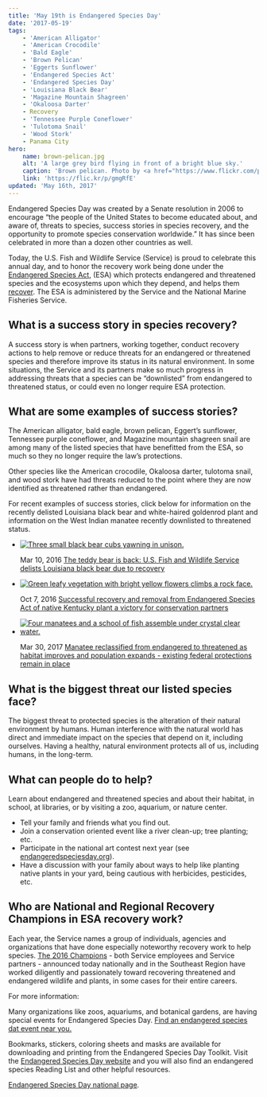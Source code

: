 ```yaml
---
title: 'May 19th is Endangered Species Day'
date: '2017-05-19'
tags:
    - 'American Alligator'
    - 'American Crocodile'
    - 'Bald Eagle'
    - 'Brown Pelican'
    - 'Eggerts Sunflower'
    - 'Endangered Species Act'
    - 'Endangered Species Day'
    - 'Louisiana Black Bear'
    - 'Magazine Mountain Shagreen'
    - 'Okaloosa Darter'
    - Recovery
    - 'Tennessee Purple Coneflower'
    - 'Tulotoma Snail'
    - 'Wood Stork'
    - Panama City
hero:
    name: brown-pelican.jpg
    alt: 'A large grey bird flying in front of a bright blue sky.'
    caption: 'Brown pelican. Photo by <a href="https://www.flickr.com/photos/jon_d_anderson/">Jon. D. Anderson</a> <a href="https://creativecommons.org/licenses/by-nc-nd/2.0/">CC BY-NC-ND 2.0</a>.'
    link: 'https://flic.kr/p/gmgRfE'
updated: 'May 16th, 2017'
---
```


Endangered Species Day was created by a Senate resolution in 2006 to encourage “the people of the United States to become educated about, and aware of, threats to species, success stories in species recovery, and the opportunity to promote species conservation worldwide.” It has since been celebrated in more than a dozen other countries as well.

Today, the U.S. Fish and Wildlife Service (Service) is proud to celebrate this annual day, and to honor the recovery work being done under the [Endangered Species Act](/endangered-species-act), (ESA) which protects endangered and threatened species and the ecosystems upon which they depend, and helps them [recover](/endangered-species-act/recovery).  The ESA is administered by the Service and the National Marine Fisheries Service.
  
## What is a success story in species recovery?

A success story is when partners, working together, conduct recovery actions to help remove or reduce threats for an endangered or threatened species and therefore improve its status in its natural environment.  In some situations, the Service and its partners make so much progress in addressing threats that a species can be “downlisted” from endangered to threatened status, or could even no longer require ESA protection.  

## What are some examples of success stories?

The American alligator, bald eagle, brown pelican, Eggert’s sunflower, Tennessee purple coneflower, and Magazine mountain shagreen snail are among many of the listed species that have benefitted from the ESA, so much so they no longer require the law’s protections. 

Other species like the American crocodile, Okaloosa darter, tulotoma snail, and wood stork have had threats reduced to the point where they are now identified as threatened rather than endangered.

For recent examples of success stories, click below for information on the recently delisted Louisiana black bear and white-haired goldenrod plant and information on the West Indian manatee recently downlisted to threatened status. 

<ul class="article-gallery">
  <li class="card">
    <div class="card-hero">
      <a href="/news/2016/03/the-teddy-bear-is-back-us-fish-and-wildlife-service-delists-louisiana-black-bear-due-to-recovery/">
        <img class="gallery-hero" src="/images/hero/louisiana-black-bear-cubs-three.jpg" srcset="/images/hero/small/louisiana-black-bear-cubs-three.jpg 450w, /images/hero/medium/louisiana-black-bear-cubs-three.jpg 850w" alt="Three small black bear cubs yawning in unison." sizes="100vw" />
      </a>
    </div>
    <div class="card-text">
      <p>
        <span class="card-text-date">Mar 10, 2016</span>
        <a href="/news/2016/03/the-teddy-bear-is-back-us-fish-and-wildlife-service-delists-louisiana-black-bear-due-to-recovery/">The teddy bear is back: U.S. Fish and Wildlife Service delists Louisiana black bear due to recovery</a>
      </p>
    </div>
  </li>
  <li class="card">
    <div class="card-hero">
      <a href="/news/2016/10/successful-recovery-and-removal-from-endangered-species-act-of-native-kentucky-plant-a-victory-for-conservation-partners/">
        <img class="gallery-hero" src="/images/hero/white-haired-goldenrod.jpg" srcset="/images/hero/small/white-haired-goldenrod.jpg 450w, /images/hero/medium/white-haired-goldenrod.jpg 850w" alt="Green leafy vegetation with bright yellow flowers climbs a rock face."  sizes="100vw" />
      </a>
    </div>
    <div class="card-text">
      <p>
        <span class="card-text-date">Oct 7, 2016</span>
        <a href="/news/2016/10/successful-recovery-and-removal-from-endangered-species-act-of-native-kentucky-plant-a-victory-for-conservation-partners/">Successful recovery and removal from Endangered Species Act of native Kentucky plant a victory for conservation partners</a>
      </p>
    </div>
  </li>
  <li class="card">
    <div class="card-hero">
      <a href="/news/2017/03/manatee-reclassified-from-endangered-to-threatened-as-habitat-improves-and-population-expands-existing-federal-protections-remain-in-place/">
        <img class="gallery-hero" src="/images/hero/manatees-crystal-river.jpg" srcset="/images/hero/small/manatees-crystal-river.jpg 450w, /images/hero/medium/manatees-crystal-river.jpg 850w" alt="Four manatees and a school of fish assemble under crystal clear water."  sizes="100vw" />
      </a>
    </div>
    <div class="card-text">
      <p>
        <span class="card-text-date">Mar 30, 2017</span>
        <a href="/news/2017/03/manatee-reclassified-from-endangered-to-threatened-as-habitat-improves-and-population-expands-existing-federal-protections-remain-in-place/">Manatee reclassified from endangered to threatened as habitat improves and population expands - existing federal protections remain in place</a>
      </p>
    </div>
  </li>
</ul>

## What is the biggest threat our listed species face?

The biggest threat to protected species is the alteration of their natural environment by humans.  Human interference with the natural world has direct and immediate impact on the species that depend on it, including ourselves.  Having a healthy, natural environment protects all of us, including humans, in the long-term.

## What can people do to help?

Learn about endangered and threatened species and about their habitat, in school, at libraries, or by visiting a zoo, aquarium, or nature center.

  - Tell your family and friends what you find out. 
  - Join a conservation oriented event like a river clean-up; tree planting; etc.
  - Participate in the national art contest next year (see [endangeredspeciesday.org](http://www.endangeredspeciesday.org)).
  - Have a discussion with your family about ways to help like planting native plants in your yard, being cautious with herbicides, pesticides, etc.

## Who are National and Regional Recovery Champions in ESA recovery work?

Each year, the Service names a group of individuals, agencies and organizations that have done especially noteworthy recovery work to help species. [The 2016 Champions](/news/2017/05/2016-southeast-region-recovery-champions-announced/) - both Service employees and Service partners - announced today nationally and in the Southeast Region have worked diligently and passionately toward recovering threatened and endangered wildlife and plants, in some cases for their entire careers.

For more information: 

Many organizations like zoos, aquariums, and botanical gardens, are having special events for Endangered Species Day. [Find an endangered species dat event near you.](https://www.fws.gov/endangered/esday/)

Bookmarks, stickers, coloring sheets and masks are available for downloading and printing from the Endangered Species Day Toolkit. Visit the [Endangered Species Day website](http://www.endangeredspeciesday.org) and you will also find an endangered species Reading List and other helpful resources.

[Endangered Species Day national page](https://www.fws.gov/endangered/ESDay/).

 
